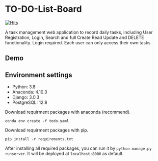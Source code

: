 # TO-DO-List-Board

[![Hits](https://hits.seeyoufarm.com/api/count/incr/badge.svg?url=https%3A%2F%2Fgithub.com%2FAaPaul%2FTO-DO-List-Board&count_bg=%2379C83D&title_bg=%23555555&icon=&icon_color=%23E7E7E7&title=hits&edge_flat=false)](https://hits.seeyoufarm.com)


A task management web application to record daily tasks, including User Registration, Login, Search and full Create Read Update and DELETE functionality. Login required. Each user can only access their own tasks.

## Demo



## Environment settings

- Python: 3.8
- Anaconda: 4.10.3
- Django: 3.0.3
- PostgreSQL: 12.9


Download requirment packages with anaconda (recommend).
```
conda env create -f todo.yaml
```

Download requirment packages with pip.
```
pip install -r requirements.txt
```


After installing all required packages, you can run it by `python manage.py runserver`. It will be deployed at `localhost:8000` as default.


